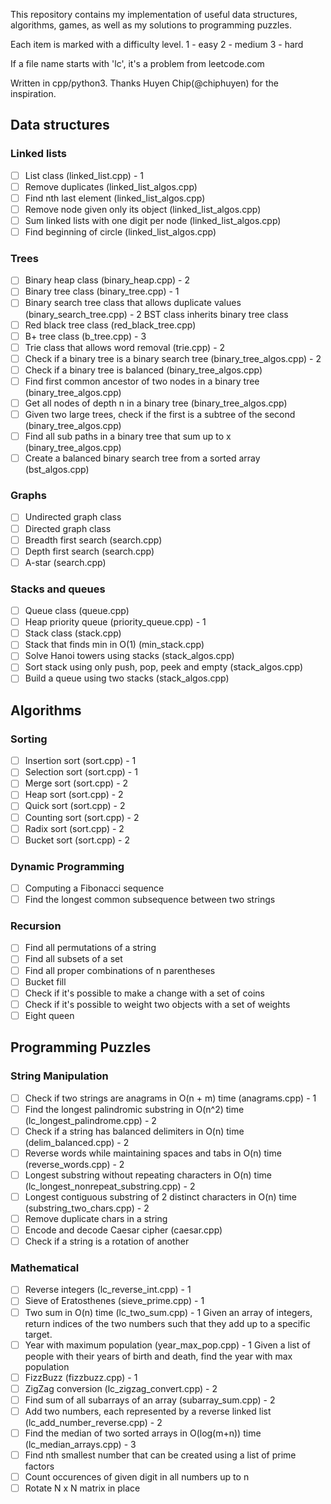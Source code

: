 This repository contains my implementation of useful data structures, algorithms, 
games, as well as my solutions to programming puzzles. 

Each item is marked with a difficulty level.
1 - easy
2 - medium
3 - hard

If a file name starts with 'lc', it's a problem from leetcode.com

Written in cpp/python3. Thanks Huyen Chip(@chiphuyen) for the inspiration.

Data structures
---------------

### Linked lists

- [ ] List class (linked_list.cpp) - 1
- [ ] Remove duplicates (linked_list_algos.cpp)
- [ ] Find nth last element (linked_list_algos.cpp)
- [ ] Remove node given only its object (linked_list_algos.cpp)
- [ ] Sum linked lists with one digit per node (linked_list_algos.cpp)
- [ ] Find beginning of circle (linked_list_algos.cpp)

### Trees

- [ ] Binary heap class (binary_heap.cpp) - 2
- [ ] Binary tree class (binary_tree.cpp) - 1
- [ ] Binary search tree class that allows duplicate values (binary_search_tree.cpp) - 2
	  BST class inherits binary tree class
- [ ] Red black tree class (red_black_tree.cpp)
- [ ] B+ tree class (b_tree.cpp) - 3
- [ ] Trie class that allows word removal (trie.cpp) - 2
- [ ] Check if a binary tree is a binary search tree (binary_tree_algos.cpp) - 2
- [ ] Check if a binary tree is balanced (binary_tree_algos.cpp)
- [ ] Find first common ancestor of two nodes in a binary tree (binary_tree_algos.cpp)
- [ ] Get all nodes of depth n in a binary tree (binary_tree_algos.cpp)
- [ ] Given two large trees, check if the first is a subtree of the second (binary_tree_algos.cpp)
- [ ] Find all sub paths in a binary tree that sum up to x (binary_tree_algos.cpp)
- [ ] Create a balanced binary search tree from a sorted array (bst_algos.cpp)

### Graphs

- [ ] Undirected graph class
- [ ] Directed graph class
- [ ] Breadth first search (search.cpp)
- [ ] Depth first search (search.cpp)
- [ ] A-star (search.cpp)

### Stacks and queues

- [ ] Queue class (queue.cpp)
- [ ] Heap priority queue (priority_queue.cpp) - 1
- [ ] Stack class (stack.cpp)
- [ ] Stack that finds min in O(1) (min_stack.cpp)
- [ ] Solve Hanoi towers using stacks (stack_algos.cpp)
- [ ] Sort stack using only push, pop, peek and empty (stack_algos.cpp)
- [ ] Build a queue using two stacks (stack_algos.cpp)

Algorithms
----------

### Sorting
- [ ] Insertion sort (sort.cpp) - 1
- [ ] Selection sort (sort.cpp) - 1
- [ ] Merge sort (sort.cpp) - 2
- [ ] Heap sort (sort.cpp) - 2
- [ ] Quick sort (sort.cpp) - 2
- [ ] Counting sort (sort.cpp) - 2
- [ ] Radix sort (sort.cpp) - 2
- [ ] Bucket sort (sort.cpp) - 2

### Dynamic Programming
- [ ] Computing a Fibonacci sequence
- [ ] Find the longest common subsequence between two strings

### Recursion

- [ ] Find all permutations of a string
- [ ] Find all subsets of a set
- [ ] Find all proper combinations of n parentheses
- [ ] Bucket fill
- [ ] Check if it's possible to make a change with a set of coins
- [ ] Check if it's possible to weight two objects with a set of weights
- [ ] Eight queen

Programming Puzzles
-------------------

### String Manipulation
- [ ] Check if two strings are anagrams in O(n + m) time (anagrams.cpp) - 1
- [ ] Find the longest palindromic substring in O(n^2) time (lc_longest_palindrome.cpp) - 2
- [ ] Check if a string has balanced delimiters in O(n) time (delim_balanced.cpp) - 2
- [ ] Reverse words while maintaining spaces and tabs in O(n) time (reverse_words.cpp) - 2
- [ ] Longest substring without repeating characters in O(n) time (lc_longest_nonrepeat_substring.cpp) - 2
- [ ] Longest contiguous substring of 2 distinct characters in O(n) time (substring_two_chars.cpp) - 2
- [ ] Remove duplicate chars in a string
- [ ] Encode and decode Caesar cipher (caesar.cpp)
- [ ] Check if a string is a rotation of another

### Mathematical
- [ ] Reverse integers (lc_reverse_int.cpp) - 1
- [ ] Sieve of Eratosthenes (sieve_prime.cpp) - 1
- [ ] Two sum in O(n) time (lc_two_sum.cpp) - 1
	  Given an array of integers, return indices of the two numbers 
	  such that they add up to a specific target.
- [ ] Year with maximum population (year_max_pop.cpp) - 1
	  Given a list of people with their years of birth and death, 
	  find the year with max population
- [ ] FizzBuzz (fizzbuzz.cpp) - 1
- [ ] ZigZag conversion (lc_zigzag_convert.cpp) - 2
- [ ] Find sum of all subarrays of an array (subarray_sum.cpp) - 2
- [ ] Add two numbers, each represented by a reverse linked list (lc_add_number_reverse.cpp) - 2
- [ ] Find the median of two sorted arrays in O(log(m+n)) time (lc_median_arrays.cpp) - 3
- [ ] Find nth smallest number that can be created using a list of prime factors
- [ ] Count occurences of given digit in all numbers up to n
- [ ] Rotate N x N matrix in place
